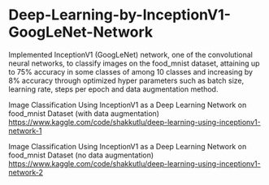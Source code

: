 # Deep-Learning-by-InceptionV1-GoogLeNet-Network
Implemented InceptionV1 (GoogLeNet) network, one of the convolutional neural networks, to classify images on the food_mnist dataset, attaining up to 75% accuracy in some classes of among 10 classes and increasing by 8% accuracy through optimized hyper parameters such as batch size, learning rate, steps per epoch and data augmentation method.

Image Classification Using InceptionV1 as a Deep Learning Network on food_mnist Dataset (with data augmentation)
https://www.kaggle.com/code/shakkutlu/deep-learning-using-inceptionv1-network-1

Image Classification Using InceptionV1 as a Deep Learning Network on food_mnist Dataset (no data augmentation)
https://www.kaggle.com/code/shakkutlu/deep-learning-using-inceptionv1-network-2
